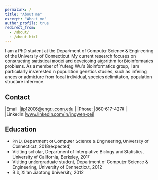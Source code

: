 ```yaml
---
permalink: /
title: "About me"
excerpt: "About me"
author_profile: true
redirect_from: 
  - /about/
  - /about.html
---
```


I am a PhD student at the Department of Computer Science & Engineering of the University of Connecticut. My current research focuses on constructing statistical model and developing algorithm for Bioinformatics problems. As a member of Yufeng Wu's Bioinformatics group, I am particularly insterested in population genetics studies, such as infering ancestor admixture from focal individual, species delimitation, population structure inference.

Contact
------

|Email:   |jip12006@engr.uconn.edu        |
|Phone:   |860-617-4278                   |
|LinkedIn:|www.linkedin.com/in/jingwen-pei|

Education
------

* Ph.D, Department of Computer Science & Engineering, University of Connecticut, 2018(expected)
* Visiting scholar, Department of Intergrative Biology and Statistics, University of California, Berkeley, 2017
* Visiting undergraduate student, Department of Computer Science & Engineering, University of Connecticut, 2012
* B.S, Xi'an Jiaotong University, 2012

